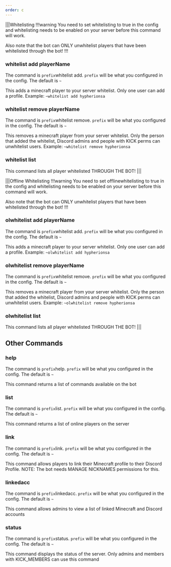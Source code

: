 ```yaml
---
order: c
---
```


|||Whitelisting
!!!warning
You need to set whitelisting to true in the config and whitelisting needs to be enabled on your server before this command will work.

Also note that the bot can ONLY unwhitelist players that have been whitelisted through the bot!
!!!

### whitelist add playerName
The command is `prefix`whitelist add. `prefix` will be what you configured in the config. The default is `~`

This adds a minecraft player to your server whitelist. Only one user can add a profile. Example: `~whitelist add hypherionsa`

### whitelist remove playerName
The command is `prefix`whitelist remove. `prefix` will be what you configured in the config. The default is `~`

This removes a minecraft player from your server whitelist. Only the person that added the whitelist, Discord admins and people with KICK perms can unwhitelist users. Example: `~whitelist remove hypherionsa`

### whitelist list
This command lists all player whitelisted THROUGH THE BOT!
|||

|||Offline Whitelisting
!!!warning
You need to set offlinewhitelisting to true in the config and whitelisting needs to be enabled on your server before this command will work.

Also note that the bot can ONLY unwhitelist players that have been whitelisted through the bot!
!!!

### olwhitelist add playerName
The command is `prefix`whitelist add. `prefix` will be what you configured in the config. The default is `~`

This adds a minecraft player to your server whitelist. Only one user can add a profile. Example: `~olwhitelist add hypherionsa`

### olwhitelist remove playerName
The command is `prefix`whitelist remove. `prefix` will be what you configured in the config. The default is `~`

This removes a minecraft player from your server whitelist. Only the person that added the whitelist, Discord admins and people with KICK perms can unwhitelist users. Example: `~olwhitelist remove hypherionsa`

### olwhitelist list
This command lists all player whitelisted THROUGH THE BOT!
|||


## Other Commands

### help
The command is `prefix`help. `prefix` will be what you configured in the config. The default is `~`

This command returns a list of commands available on the bot

### list
The command is `prefix`list. `prefix` will be what you configured in the config. The default is `~`

This command returns a list of online players on the server

### link
The command is `prefix`link. `prefix` will be what you configured in the config. The default is `~`

This command allows players to link their Minecraft profile to their Discord Profile. NOTE: The bot needs MANAGE NICKNAMES permissions for this.

### linkedacc
The command is `prefix`linkedacc. `prefix` will be what you configured in the config. The default is `~`

This command allows admins to view a list of linked Minecraft and Discord accounts

### status
The command is `prefix`status. `prefix` will be what you configured in the config. The default is `~`

This command displays the status of the server. Only admins and members with KICK_MEMBERS can use this command
